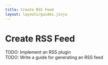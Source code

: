```yaml
---
title: Create RSS Feed
layout: layouts/guides.jinja
---
```

# Create RSS Feed

<div class="alert alert-danger" role="alert">
  TODO: Implement an RSS plugin
</div>

<div class="alert alert-danger" role="alert">
  TODO: Write a guide for generating an RSS feed
</div>